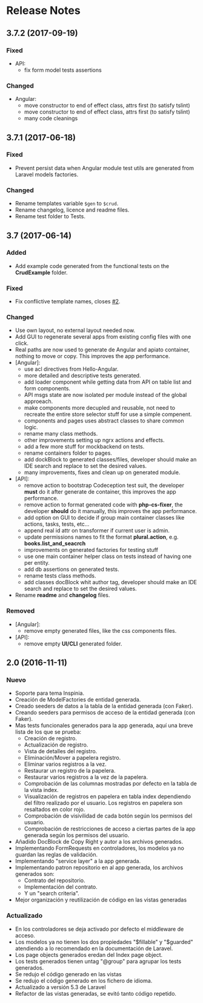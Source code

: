 # Release Notes

## 3.7.2 (2017-09-19)

### Fixed

- API:
	- fix form model tests assertions

### Changed

- Angular:
	- move constructor to end of effect class, attrs first (to satisfy tslint)
	- move constructor to end of effect class, attrs first (to satisfy tslint)
	- many code cleanings

## 3.7.1 (2017-06-18)

### Fixed

- Prevent persist data when Angular module test utils are generated from Laravel models factories.

### Changed

- Rename templates variable `$gen` to `$crud`.
- Rename changelog, licence and readme files.
- Rename test folder to Tests.

## 3.7 (2017-06-14)

### Added

- Add example code generated from the functional tests on the **CrudExample** folder.

### Fixed

- Fix conflictive template names, closes [#2](https://github.com/llstarscreamll/Crud/issues/2).

### Changed

- Use own layout, no external layout needed now.
- Add GUI to regenerate several apps from existing config files with one click.
- Real paths are now used to generate de Angular and apiato container, nothing to move or copy. This improves the app performance.
- [Angular]:
	- use acl directives from Hello-Angular.
	- more detailed and descriptive tests generated.
	- add loader component while getting data from API on table list and form components.
	- API msgs state are now isolated per module instead of the global approeach.
	- make components more decupled and reusable, not need to recreate the entire store selector stuff for use a simple compenent.
	- components and pages uses abstract classes to share common logic.
	- rename many class methods.
	- other improvements setting up ngrx actions and effects.
	- add a few more stuff for mockbackend on tests.
	- rename containers folder to pages.
	- add dockBlock to generated classes/files, developer should make an IDE search and replace to set the desired values.
	- many improvements, fixes and clean up on generated module.
- [API]:
	- remove action to bootstrap Codeception test suit, the developer **must** do it after generate de container, this improves the app performance.
	- remove action to format generated code with **php-cs-fixer**, the developer **should** do it manually, this improves the app performance.
	- add option on GUI to decide if group main container classes like actions, tasks, tests, etc...
	- append real id attr on transformer if current user is admin.
	- update permissions names to fit the format **plural.action**, e.g. **books.list_and_seacrch**
	- improvements on generated factories for testing stuff
	- use one main container helper class on tests instead of having one per entity.
	- add db assertions on generated tests.
	- rename tests class methods.
	- add classes docBlock whit author tag, developer should make an IDE search and replace to set the desired values.
- Rename **readme** and **changelog** files.

### Removed

- [Angular]:
	- remove empty generated files, like the css components files.
- [API]:
	- remove empty **UI/CLI** generated folder.

## 2.0 (2016-11-11)

### Nuevo

- Soporte para tema Inspinia.
- Creación de ModelFactories de entidad generada.
- Creado seeders de datos a la tabla de la entidad generada (con Faker).
- Creando seeders para permisos de acceso de la entidad generada (con Faker).
- Mas tests funcionales generados para la app generada, aquí una breve lista de los que se prueba:
	- Creación de registro.
	- Actualización de registro.
	- Vista de detalles del registro.
	- Eliminación/Mover a papelera registro.
	- Eliminar varios registros a la vez.
	- Restaurar un registro de la papelera.
	- Restaurar varios registros a la vez de la papelera.
	- Comprobación de las columnas mostradas por defecto en la tabla de la vista index.
	- Visualización de registros en papelera en tabla index dependiendo del filtro realizado por el usuario. Los registros en papelera son resaltados en color rojo.
	- Comprobación de visivilidad de cada botón según los permisos del usuario.
	- Comprobación de restricciones de acceso a ciertas partes de la app generada según los permisos del usuario.
- Añadido DocBlock de Copy Right y autor a los archivos generados.
- Implementando FormRequests en controladores, los modelos ya no guardan las reglas de validación.
- Implementando "service layer" a la app generada.
- Implementando patron repositorio en al app generada, los archivos generados son:
	- Contrato del repositorio.
	- Implementación del contrato.
	- Y un "search criteria".
- Mejor organización y reutilización de código en las vistas generadas

### Actualizado

- En los controladores se deja activado por defecto el middleware de acceso.
- Los modelos ya no tienen los dos propiedades "$fillable" y "$guarded" atendiendo a lo recomendado en la documentación de Laravel.
- Los page objects generados eredan del Index page object.
- Los tests generados tienen untag "@group" para agrupar los tests generados.
- Se redujo el código generado en las vistas
- Se redujo el código generado en los fichero de idioma.
- Actualizado a versión 5.3 de Laravel
- Refactor de las vistas generadas, se evitó tanto código repetido.
